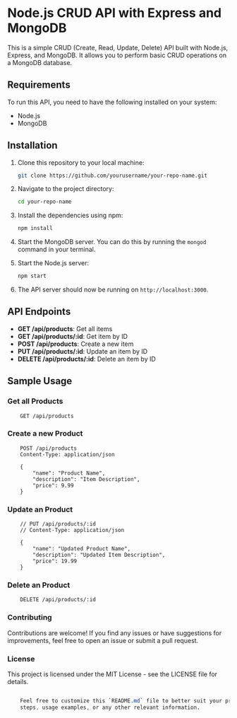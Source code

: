 # Node.js CRUD API with Express and MongoDB

This is a simple CRUD (Create, Read, Update, Delete) API built with Node.js, Express, and MongoDB. It allows you to perform basic CRUD operations on a MongoDB database.

## Requirements

To run this API, you need to have the following installed on your system:

- Node.js
- MongoDB

## Installation

1. Clone this repository to your local machine:

    ```bash
    git clone https://github.com/yourusername/your-repo-name.git
    ```

2. Navigate to the project directory:

    ```bash
    cd your-repo-name
    ```

3. Install the dependencies using npm:

    ```bash
    npm install
    ```

4. Start the MongoDB server. You can do this by running the `mongod` command in your terminal.

5. Start the Node.js server:

    ```bash
    npm start
    ```

6. The API server should now be running on `http://localhost:3000`.

## API Endpoints

- **GET /api/products**: Get all items
- **GET /api/products/:id**: Get item by ID
- **POST /api/products**: Create a new item
- **PUT /api/products/:id**: Update an item by ID
- **DELETE /api/products/:id**: Delete an item by ID

## Sample Usage

### Get all Products

```http
    GET /api/products
```

### Create a new Product

```http
    POST /api/products
    Content-Type: application/json

    {
        "name": "Product Name",
        "description": "Item Description",
        "price": 9.99
    }
```

### Update an Product

```http
    // PUT /api/products/:id
    // Content-Type: application/json

    {
        "name": "Updated Product Name",
        "description": "Updated Item Description",
        "price": 19.99
    }
```

### Delete an Product

```http
    DELETE /api/products/:id
```

### Contributing

Contributions are welcome! If you find any issues or have suggestions for improvements, feel free to open an issue or submit a pull request.


### License

This project is licensed under the MIT License - see the LICENSE file for details.

```css

    Feel free to customize this `README.md` file to better suit your project structure, features, and requirements. You can add more details about the project, installation 
    steps, usage examples, or any other relevant information.
```

